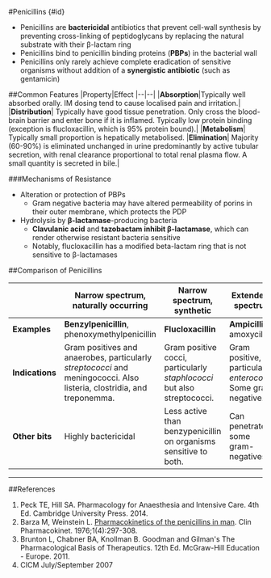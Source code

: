 #Penicillins {#id}

* Penicillins are **bactericidal** antibiotics that prevent cell-wall synthesis by preventing cross-linking of peptidoglycans by replacing the natural substrate with their β-lactam ring
* Penicillins bind to penicillin binding proteins (**PBPs**) in the bacterial wall
* Penicillins only rarely achieve complete eradication of sensitive organisms without addition of a **synergistic antibiotic** (such as gentamicin)

##Common Features
|Property|Effect
|--|--|
|**Absorption**|Typically well absorbed orally. IM dosing tend to cause localised pain and irritation.|
|**Distribution**| Typically have good tissue penetration. Only cross the blood-brain barrier and enter bone if it is inflamed. Typically low protein binding (exception is flucloxacillin, which is 95% protein bound).|
|**Metabolism**| Typically small proportion is hepatically metabolised.
|**Elimination**| Majority (60-90%) is eliminated unchanged in urine predominantly by active tubular secretion, with renal clearance proportional to total renal plasma flow. A small quantity is secreted in bile.|

###Mechanisms of Resistance
* Alteration or protection of PBPs
  * Gram negative bacteria may have altered permeability of porins in their outer membrane, which protects the PDP
* Hydrolysis by **β-lactamase**-producing bacteria
  * **Clavulanic acid** and **tazobactam inhibit β-lactamase**, which can render otherwise resistant bacteria sensitive
  * Notably, flucloxacillin has a modified beta-lactam ring that is not sensitive to β-lactamases

##Comparison of Penicillins

||Narrow spectrum, naturally occurring|Narrow spectrum, synthetic|Extended-spectrum|Antipseudomonal|
|--|--|--|--|--|
|**Examples**|**Benzylpenicillin**, phenoxymethylpenicillin|**Flucloxacillin**|**Ampicillin**, amoxycillin| **Piperacillin**, ticarcillin|
|**Indications**|Gram positives and anaerobes, particularly *streptococci* and meningococci. Also listeria, clostridia, and treponemma.| Gram positive cocci, particularly *staphlococci* but also streptococci. | Gram positive, particularly *enterococci*. Some gram negative.|Gram positive, gram negative including pseudomonas.|
|**Other bits**| Highly bactericidal|Less active than benzypenicillin on organisms sensitive to both.|Can penetrate some gram-negatives.|Gram negative cover.||

---

##References
1. Peck TE, Hill SA. Pharmacology for Anaesthesia and Intensive Care. 4th Ed. Cambridge University Press. 2014.  
2. Barza M, Weinstein L. [Pharmacokinetics of the penicillins in man](https://www.ncbi.nlm.nih.gov/pubmed/797501). Clin Pharmacokinet. 1976;1(4):297-308.
3. Brunton L, Chabner BA, Knollman B. Goodman and Gilman's The Pharmacological Basis of Therapeutics. 12th Ed. McGraw-Hill Education - Europe. 2011.
4. CICM July/September 2007